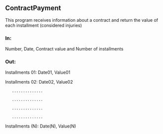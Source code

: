 ## ContractPayment
This program receives information about a contract and return the value of each installment (considered injuries) 

### In: 

Number, Date, Contract value and Number of installments 

### Out: 

Installments 01: Date01, Value01

Installments 02: Date02, Value02

       ..............
       
       ..............
       
       ..............
       
       ..............
    
Installments (N): Date(N), Value(N)
